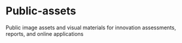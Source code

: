 # Public-assets
Public image assets and visual materials for innovation assessments, reports, and online applications 
